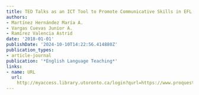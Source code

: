 ```yaml
---
title: TED Talks as an ICT Tool to Promote Communicative Skills in EFL Students
authors:
- Martínez Hernández María A.
- Vargas Cuevas Junior A.
- Ramírez Valencia Astrid
date: '2018-01-01'
publishDate: '2024-10-10T14:22:56.414880Z'
publication_types:
- article-journal
publication: '*English Language Teaching*'
links:
- name: URL
  url: 
    http://myaccess.library.utoronto.ca/login?qurl=https://www.proquest.com/docview/2461144026?accountid=14771&bdid=38382&_bd=L6YUZ1SHLzt2RM8Bgh2yMBlDG5o%3D
---
```

